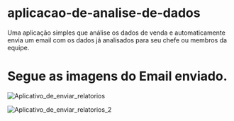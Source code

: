 # aplicacao-de-analise-de-dados
Uma aplicação simples que análise os dados de venda e automaticamente envia um email com os dados já analisados para seu chefe ou membros da equipe.


# Segue as imagens do Email enviado.
![Aplicativo_de_enviar_relatorios](https://user-images.githubusercontent.com/74032693/148111826-c2569332-26c9-40f4-b98b-dd35659ac942.png)

![Aplicativo_de_enviar_relatorios_2](https://user-images.githubusercontent.com/74032693/148112056-1c1607e8-c462-458b-b76a-fc785f2779c8.png)


